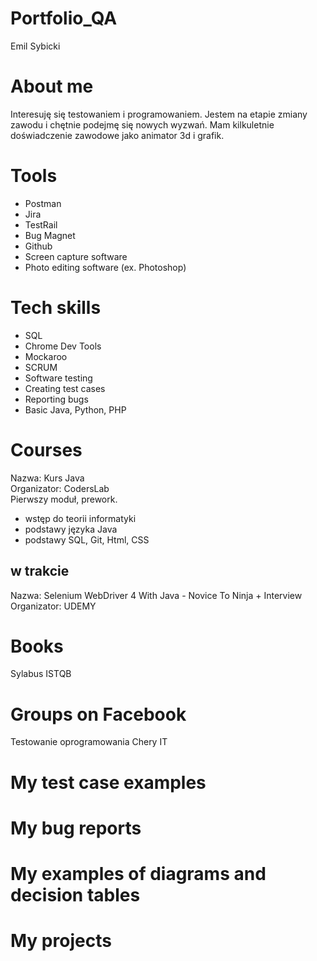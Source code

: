# Portfolio_QA
Emil Sybicki

# About me
Interesuję się testowaniem i programowaniem.
Jestem na etapie zmiany zawodu i chętnie podejmę się nowych wyzwań.
Mam kilkuletnie doświadczenie zawodowe jako animator 3d i grafik.

# Tools
* Postman 
* Jira
* TestRail
* Bug Magnet
* Github
* Screen capture software
* Photo editing software (ex. Photoshop)

# Tech skills
* SQL
* Chrome Dev Tools
* Mockaroo
* SCRUM
* Software testing
* Creating test cases
* Reporting bugs
* Basic Java, Python, PHP

# Courses
Nazwa: Kurs Java  
Organizator: CodersLab  
Pierwszy moduł, prework.  
   + wstęp do teorii informatyki
   + podstawy języka Java
   + podstawy SQL, Git, Html, CSS

## w trakcie ##
Nazwa: Selenium WebDriver 4 With Java - Novice To Ninja + Interview
Organizator: UDEMY

# Books
Sylabus ISTQB

# Groups on Facebook
Testowanie oprogramowania
Chery IT

# My test case examples
# My bug reports
# My examples of diagrams and decision tables
# My projects
